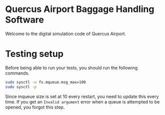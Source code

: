 # Quercus Airport Baggage Handling Software

Welcome to the digital simulation code of Quercus Airport.

# Testing setup

Before being able to run your tests, you should run the following commands.

```sh
sudo sysctl -w fs.mqueue.msg_max=100
sudo sysctl -p
```

Since mqueue size is set at 10 every restart, you need to update this every time.
If you get an `Invalid argument` error when a queue is attempted to be opened, you forgot this step.